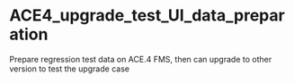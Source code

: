 # ACE4_upgrade_test_UI_data_preparation
 Prepare regression test data on ACE.4 FMS, then can upgrade to other version to test the upgrade case
